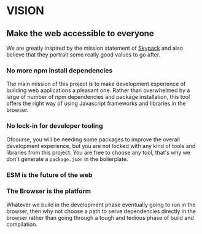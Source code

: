 # VISION

## Make the web accessible to everyone

We are greatly inspired by the mission statement of [Skypack](https://skypack.dev) and also believe that they portrait some really good values to go after.


### No more npm install dependencies
The main mission of this project is to make development experience of building web applications a pleasant one. Rather than overwhelmed by a large of number of npm dependencies and package installation, this tool offers the right way of using Javascript frameworks and libraries in the browser.

### No lock-in for developer tooling
Ofcourse, you will be needing some packages to improve the overall development experience, but you are not locked with any kind of tools and libraries from this project. You are free to choose any tool, that's why we don't generate a `package.json` in the boilerplate.

### ESM is the future of the web

### The Browser is the platform
Whatever we build in the development phase eventually going to run in the browser, then why not choose a path to serve dependencies directly in the browser rather than going through a tough and tedious phase of build and compilation.
